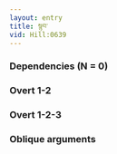 ```yaml
---
layout: entry
title: སྙབ་
vid: Hill:0639
---
```

### Dependencies (N = 0)


### Overt 1-2


### Overt 1-2-3


### Oblique arguments
